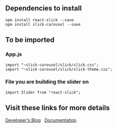 ## Dependencies to install

    npm install react-slick --save
    npm install slick-carousel --save

## To be imported

### App.js

    import "~slick-carousel/slick/slick.css";
    import "~slick-carousel/slick/slick-theme.css";

### File you are building the slider on

    import Slider from "react-slick";

## Visit these links for more details

<a href='https://blog.openreplay.com/creating-a-simple-carousel-with-react-slick/' target='_blank'>Developer&rsquo;s Blog</a> &nbsp;
<a href='https://react-slick.neostack.com/docs/get-started/' target='_blank'>Documentation</a>
